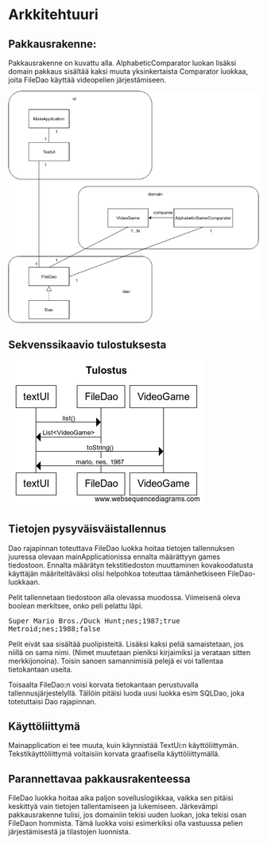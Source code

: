 # Arkkitehtuuri

## Pakkausrakenne:

Pakkausrakenne on kuvattu alla. AlphabeticComparator luokan lisäksi domain pakkaus sisältää kaksi muuta yksinkertaista Comparator luokkaa, joita FileDao käyttää videopelien järjestämiseen. 

![](OTarkkitehtuuriuusin.png)

## Sekvenssikaavio tulostuksesta

![](Tulostus.png)

## Tietojen pysyväisväistallennus

Dao rajapinnan toteuttava FileDao luokka hoitaa tietojen tallennuksen juuressa olevaan mainApplicationissa ennalta määrättyyn games tiedostoon. Ennalta määrätyn tekstitiedoston muuttaminen kovakoodatusta käyttäjän määriteltäväksi olisi helpohkoa toteuttaa tämänhetkiseen FileDao-luokkaan.

Pelit tallennetaan tiedostoon alla olevassa muodossa. Viimeisenä oleva boolean merkitsee, onko peli pelattu läpi.

<pre>
Super Mario Bros./Duck Hunt;nes;1987;true
Metroid;nes;1988;false
</pre>

Pelit eivät saa sisältää puolipisteitä. Lisäksi kaksi peliä samaistetaan, jos niillä on sama nimi. (Nimet muutetaan pieniksi kirjaimiksi ja verataan sitten merkkijonoina). Toisin sanoen samannimisiä pelejä ei voi tallentaa tietokantaan useita.

Toisaalta FileDao:n voisi korvata tietokantaan perustuvalla tallennusjärjestelyllä. Tällöin pitäisi luoda uusi luokka esim SQLDao, joka totetuttaisi Dao rajapinnan.



## Käyttöliittymä

Mainapplication ei tee muuta, kuin käynnistää TextUi:n käyttöliittymän. Tekstikäyttöliittymä voitaisiin korvata graafisella käyttöliittymällä.

## Parannettavaa pakkausrakenteessa

FileDao luokka hoitaa aika paljon sovelluslogiikkaa, vaikka sen pitäisi keskittyä vain tietojen tallentamiseen ja lukemiseen. Järkevämpi pakkausrakenne tulisi, jos domainiin tekisi uuden luokan, joka tekisi osan FileDaon hommista. Tämä luokka voisi esimerkiksi olla vastuussa pelien järjestämisestä ja tilastojen luonnista.

